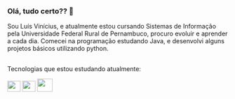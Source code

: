 ### Olá, tudo certo?? 👋

Sou Luís Vinícius, e atualmente estou cursando Sistemas de Informação pela Universidade Federal Rural de Pernambuco, procuro evoluir e aprender a cada dia.
Comecei na programação estudando Java, e desenvolvi alguns projetos básicos utilizando python.
##
Tecnologias que estou estudando atualmente:
<div style="display: inline-block">
<img height=25 width=30 src="https://cdn.jsdelivr.net/gh/devicons/devicon/icons/html5/html5-original.svg" />
<img height=25 width=30 src="https://cdn.jsdelivr.net/gh/devicons/devicon/icons/css3/css3-original.svg" />
<img height=30 width=35 src="https://cdn.jsdelivr.net/gh/devicons/devicon/icons/mysql/mysql-original-wordmark.svg" />
</div>




          



          
